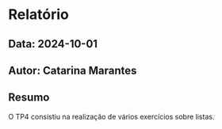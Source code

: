 # Relatório
## Data: 2024-10-01
## Autor: Catarina Marantes

## Resumo

O TP4 consistiu na realização de vários exercícios sobre listas.
